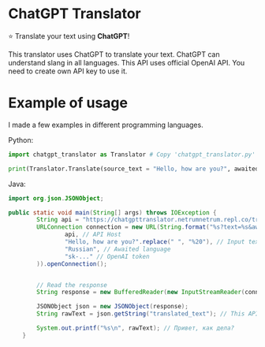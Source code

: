 # ChatGPT Translator
:star: Translate your text using **ChatGPT**!

This translator uses ChatGPT to translate your text. ChatGPT can understand slang in all languages.
This API uses official OpenAI API. You need to create own API key to use it.

# Example of usage
I made a few examples in different programming languages.

Python:
```python
import chatgpt_translator as Translator # Copy 'chatgpt_translator.py' from this repository inside your project

print(Translator.Translate(source_text = "Hello, how are you?", awaited_lang = "Russian", token = "sk-...")) # Привет, как дела?
```

Java:
```java
import org.json.JSONObject;

public static void main(String[] args) throws IOException {
        String api = "https://chatgpttranslator.netrumnetrum.repl.co/translate";
        URLConnection connection = new URL(String.format("%s?text=%s&awaited_lang=%s&token=%s",
                api, // API Host
                "Hello, how are you?".replace(" ", "%20"), // Input text
                "Russian", // Awaited language
                "sk-..." // OpenAI token
        )).openConnection();


        // Read the response
        String response = new BufferedReader(new InputStreamReader(connection.getInputStream(), StandardCharsets.UTF_8)).readLine();

        JSONObject json = new JSONObject(response);
        String rawText = json.getString("translated_text"); // This API returns JSON-style response. We need to parse it.

        System.out.printf("%s\n", rawText); // Привет, как дела?
    }
```
